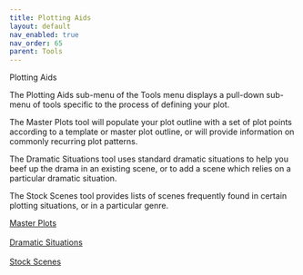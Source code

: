 ```yaml
---
title: Plotting Aids
layout: default
nav_enabled: true
nav_order: 65
parent: Tools
---
```



Plotting Aids

The Plotting Aids sub-menu of the Tools menu displays a pull-down sub-menu of tools specific to the process of defining your plot.

The Master Plots tool will populate your plot outline with a set of plot points according to a template or master plot outline, or will provide information on commonly recurring plot patterns.

The Dramatic Situations tool uses standard dramatic situations to help you beef up the drama in an existing scene, or to add a scene which relies on a particular dramatic situation.

The Stock Scenes tool provides lists of scenes frequently found in certain plotting situations, or in a particular genre.

[Master Plots](Master_Plots.html) <br/><br/>
[Dramatic Situations](Dramatic_Situations.html) <br/><br/>
[Stock Scenes](Stock_Scenes.html) <br/><br/>
